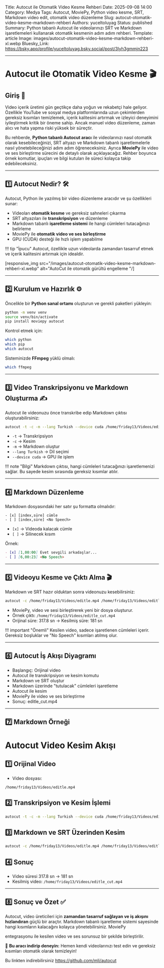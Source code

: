 Title: Autocut ile Otomatik Video Kesme Rehberi
Date: 2025-09-08 14:00
Category: Medya
Tags: Autocut, MoviePy, Python video kesme, SRT, Markdown video edit, otomatik video düzenleme
Slug: autocut-otomatik-video-kesme-markdown-rehberi
Authors: yuceltoluyag
Status: published
Summary: Python tabanlı Autocut ile videolarınızı SRT ve Markdown işaretlemeleri kullanarak otomatik kesmenin adım adım rehberi.
Template: article
Image: images/autocut-otomatik-video-kesme-markdown-rehberi-xl.webp
Bluesky_Link: https://bsky.app/profile/yuceltoluyag.bsky.social/post/3lyh3gmmjn223

---

# Autocut ile Otomatik Video Kesme 🎬

## Giriş 📝

Video içerik üretimi gün geçtikçe daha yoğun ve rekabetçi hale geliyor. Özellikle YouTube ve sosyal medya platformlarında uzun çekimlerden gereksiz kısımları temizlemek, içerik kalitesini artırmak ve izleyici deneyimini iyileştirmek kritik bir öneme sahip. Ancak manuel video düzenleme, zaman alıcı ve hata yapma riski yüksek bir süreçtir.

Bu rehberde, **Python tabanlı Autocut aracı** ile videolarınızı nasıl otomatik olarak kesebileceğinizi, SRT altyazı ve Markdown tabanlı işaretlemelerle nasıl yönetebileceğinizi adım adım öğreneceksiniz. Ayrıca **MoviePy** ile video ve ses birleştirme sürecini de detaylı olarak açıklayacağız. Rehber boyunca örnek komutlar, ipuçları ve bilgi kutuları ile süreci kolayca takip edebileceksiniz.

---

## 1️⃣ Autocut Nedir? 🛠️

Autocut, Python ile yazılmış bir video düzenleme aracıdır ve şu özellikleri sunar:

- Videoları **otomatik kesme** ve gereksiz sahneleri çıkarma
- SRT altyazıları ile **transkripsiyon** ve düzenleme
- Markdown tabanlı **işaretleme sistemi** ile hangi cümleleri tutacağınızı belirleme
- MoviePy ile **otomatik video ve ses birleştirme**
- GPU (CUDA) desteği ile hızlı işlem yapabilme

!!! tip "İpucu"
Autocut, özellikle uzun videolarda zamandan tasarruf etmek ve içerik kalitesini artırmak için idealdir.

</div>

[responsive_img src="/images/autocut-otomatik-video-kesme-markdown-rehberi-xl.webp" alt="AutoCut ile otomatik gürültü engelleme "/]

---

## 2️⃣ Kurulum ve Hazırlık ⚙️

Öncelikle bir **Python sanal ortamı** oluşturun ve gerekli paketleri yükleyin:

```bash
python -m venv venv
source venv/bin/activate
pip install moviepy autocut
```

Kontrol etmek için:

```bash
which python
which pip
which autocut
```

Sisteminizde **FFmpeg** yüklü olmalı:

```bash
which ffmpeg
```

---

## 3️⃣ Video Transkripsiyonu ve Markdown Oluşturma ✍️

Autocut ile videonuzu önce transkribe edip Markdown çıktısı oluşturabilirsiniz:

```bash
autocut -t -c -m --lang Turkish --device cuda /home/friday13/Videos/editle.mp4
```

- `-t` → Transkripsiyon
- `-c` → Kesim
- `-m` → Markdown oluştur
- `--lang Turkish` → Dil seçimi
- `--device cuda` → GPU ile işlem

!!! note "Bilgi"
Markdown çıktısı, hangi cümleleri tutacağınızı işaretlemenizi sağlar. Bu sayede kesim sırasında gereksiz kısımlar atılır.

</div>

---

## 4️⃣ Markdown Düzenleme

Markdown dosyasındaki her satır şu formatta olmalıdır:

```
- [x] [index,süre] cümle
- [ ] [index,süre] <No Speech>
```

- `[x]` → Videoda kalacak cümle
- `[ ]` → Silinecek kısım

Örnek:

```markdown
- [x] [1,00:00] Evet sevgili arkadaşlar...
- [ ] [6,00:23] <No Speech>
```

---

## 5️⃣ Videoyu Kesme ve Çıktı Alma 🎬

Markdown ve SRT hazır olduktan sonra videonuzu kesebilirsiniz:

```bash
autocut -c /home/friday13/Videos/editle.mp4 /home/friday13/Videos/editle.srt /home/friday13/Videos/editle.md
```

- MoviePy, video ve sesi birleştirerek yeni bir dosya oluşturur.
- Örnek çıktı: `/home/friday13/Videos/editle_cut.mp4`
- Orijinal süre: 317.8 sn → Kesilmiş süre: 181 sn

!!! important "Önemli"
Kesilen video, sadece işaretlenen cümleleri içerir. Gereksiz boşluklar ve "No Speech" kısımları atılmış olur.

</div>

---

## 6️⃣ Autocut İş Akışı Diyagramı

<ul class="steps">
  <li class="step step-info">Başlangıç: Orijinal video</li>
  <li class="step step-info">Autocut ile transkripsiyon ve kesim komutu</li>
  <li class="step step-info">Markdown ve SRT oluştur</li>
  <li class="step step-info">Markdown üzerinde "tutulacak" cümleleri işaretleme</li>
  <li class="step step-info">Autocut ile kesim</li>
  <li class="step step-info">MoviePy ile video ve ses birleştirme</li>
  <li class="step step-info">Sonuç: editle_cut.mp4</li>
</ul>

---

## 7️⃣ Markdown Örneği

# Autocut Video Kesim Akışı

## 1️⃣ Orijinal Video

- Video dosyası:

`/home/friday13/Videos/editle.mp4`

## 2️⃣ Transkripsiyon ve Kesim İşlemi

```bash
autocut -t -c -m --lang Turkish --device cuda /home/friday13/Videos/editle.mp4
```

## 3️⃣ Markdown ve SRT Üzerinden Kesim

```bash
autocut -c /home/friday13/Videos/editle.mp4 /home/friday13/Videos/editle.srt /home/friday13/Videos/editle.md
```

## 4️⃣ Sonuç

- Video süresi 317.8 sn → 181 sn
- Kesilmiş video: `/home/friday13/Videos/editle_cut.mp4`

---

## 8️⃣ Sonuç ve Özet ✅

Autocut, video üreticileri için **zamandan tasarruf sağlayan ve iş akışını hızlandıran** güçlü bir araçtır. Markdown tabanlı işaretleme sistemi sayesinde hangi kısımların kalacağını kolayca yönetebilirsiniz. MoviePy

entegrasyonu ile kesilen video ve ses sorunsuz bir şekilde birleştirilir.

🎯 **Bu aracı indirip deneyin:** Hemen kendi videolarınızı test edin ve gereksiz kısımları otomatik olarak temizleyin!

Bu linkten indirebilirsiniz https://github.com/mli/autocut

<script type="module" src="https://cdn.jsdelivr.net/npm/@justinribeiro/lite-youtube@1/lite-youtube.min.js"></script>

## <lite-youtube videoid="tS3Iw2WhCJI"></lite-youtube>
